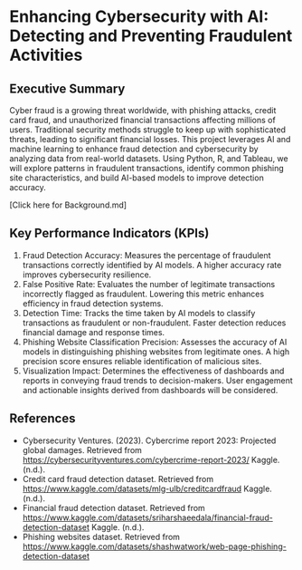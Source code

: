 # Enhancing Cybersecurity with AI: Detecting and Preventing Fraudulent Activities

## Executive Summary
Cyber fraud is a growing threat worldwide, with phishing attacks, credit card fraud, and unauthorized financial transactions affecting millions of users. Traditional security methods struggle to keep up with sophisticated threats, leading to significant financial losses. This project leverages AI and machine learning to enhance fraud detection and cybersecurity by analyzing data from real-world datasets. Using Python, R, and Tableau, we will explore patterns in fraudulent transactions, identify common phishing site characteristics, and build AI-based models to improve detection accuracy.

[Click here for Background.md]

## Key Performance Indicators (KPIs)
1.	Fraud Detection Accuracy: Measures the percentage of fraudulent transactions correctly identified by AI models. A higher accuracy rate improves cybersecurity resilience.
2.	False Positive Rate: Evaluates the number of legitimate transactions incorrectly flagged as fraudulent. Lowering this metric enhances efficiency in fraud detection systems.
3.	Detection Time: Tracks the time taken by AI models to classify transactions as fraudulent or non-fraudulent. Faster detection reduces financial damage and response times.
4.	Phishing Website Classification Precision: Assesses the accuracy of AI models in distinguishing phishing websites from legitimate ones. A high precision score ensures reliable identification of malicious sites.
5.	Visualization Impact: Determines the effectiveness of dashboards and reports in conveying fraud trends to decision-makers. User engagement and actionable insights derived from dashboards will be considered.

## References
- Cybersecurity Ventures. (2023). Cybercrime report 2023: Projected global damages. Retrieved from https://cybersecurityventures.com/cybercrime-report-2023/ Kaggle. (n.d.).
- Credit card fraud detection dataset. Retrieved from https://www.kaggle.com/datasets/mlg-ulb/creditcardfraud Kaggle. (n.d.). 
- Financial fraud detection dataset. Retrieved from https://www.kaggle.com/datasets/sriharshaeedala/financial-fraud-detection-dataset Kaggle. (n.d.). 
- Phishing websites dataset. Retrieved from https://www.kaggle.com/datasets/shashwatwork/web-page-phishing-detection-dataset
